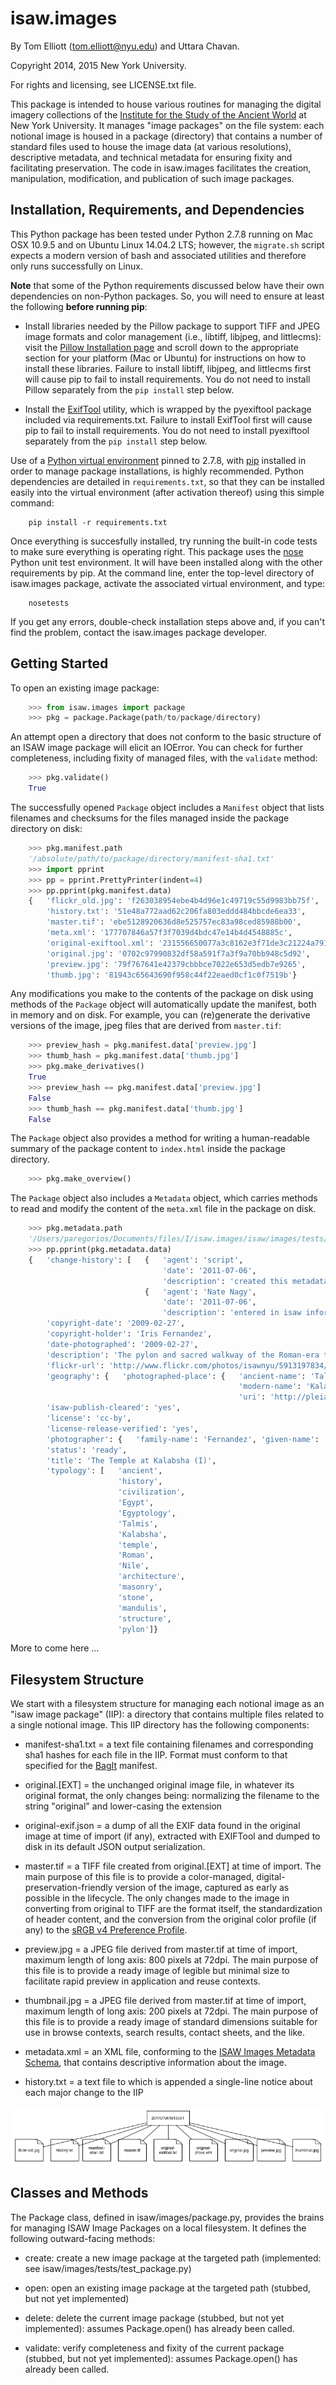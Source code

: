 isaw.images
===========

By Tom Elliott (tom.elliott@nyu.edu) and Uttara Chavan.

Copyright 2014, 2015 New York University.

For rights and licensing, see LICENSE.txt file.

This package is intended to house various routines for managing the digital imagery collections of the [Institute for the Study of the Ancient World](http://isaw.nyu.edu) at New York University. It manages "image packages" on the file system: each notional image is housed in a package (directory) that contains a number of standard files used to house the image data (at various resolutions), descriptive metadata, and technical metadata for ensuring fixity and facilitating preservation. The code in isaw.images facilitates the creation, manipulation, modification, and publication of such image packages.


Installation, Requirements, and Dependencies
---------------------------------------------

This Python package has been tested under Python 2.7.8 running on Mac OSX 10.9.5 and on Ubuntu Linux 14.04.2 LTS; however, the ```migrate.sh``` script expects a modern version of bash and associated utilities and therefore only runs successfully on Linux.

**Note** that some of the Python requirements discussed below have their own dependencies on non-Python packages. So, you will need to ensure at least the following **before running pip**:

 * Install libraries needed by the Pillow package to support TIFF and JPEG image formats and color management (i.e., libtiff, libjpeg, and littlecms): visit the [Pillow Installation page](https://pillow.readthedocs.org/installation.html) and scroll down to the appropriate section for your platform (Mac or Ubuntu) for instructions on how to install these libraries. Failure to install libtiff, libjpeg, and littlecms first will cause pip to fail to install requirements. You do not need to install Pillow separately from the ```pip install``` step below.

 * Install the [ExifTool](http://www.sno.phy.queensu.ca/~phil/exiftool/	) utility, which is wrapped by the pyexiftool package included via requirements.txt. Failure to install ExifTool first will cause pip to fail to install requirements. You do not need to install pyexiftool separately from the ```pip install``` step below.

Use of a [Python virtual environment](http://docs.python-guide.org/en/latest/dev/virtualenvs/) pinned to 2.7.8, with [pip](https://pip.pypa.io/en/latest/) installed in order to manage package installations, is highly recommended. Python dependencies are detailed in ```requirements.txt```, so that they can be installed easily into the virtual environment (after activation thereof) using this simple command:

```
	pip install -r requirements.txt
```

Once everything is succesfully installed, try running the built-in code tests to make sure everything is operating right. This package uses the [nose](https://nose.readthedocs.org/en/latest/) Python unit test environment. It will have been installed along with the other requirements by pip. At the command line, enter the top-level directory of isaw.images package, activate the associated virtual environment, and type:

```
	nosetests
```


If you get any errors, double-check installation steps above and, if you can't find the problem, contact the isaw.images package developer.

Getting Started
----------------

To open an existing image package:

```python
	>>> from isaw.images import package
	>>> pkg = package.Package(path/to/package/directory)
```

An attempt open a directory that does not conform to the basic structure of an ISAW image package will elicit an IOError. You can check for further completeness, including fixity of managed files, with the ```validate``` method:

```python
	>>> pkg.validate()
	True
```

The successfully opened ```Package``` object includes a ```Manifest``` object that lists filenames and checksums for the files managed inside the package directory on disk:

```python
	>>> pkg.manifest.path
	'/absolute/path/to/package/directory/manifest-sha1.txt'
	>>> import pprint
	>>> pp = pprint.PrettyPrinter(indent=4)
	>>> pp.pprint(pkg.manifest.data)
	{   'flickr_old.jpg': 'f263038954ebe4b4d96e1c49719c55d9983bb75f',
	    'history.txt': '51e48a772aad62c206fa803eddd484bbcde6ea33',
	    'master.tif': 'ebe5128920636d8e525757ec83a98ced85988b00',
	    'meta.xml': '177707846a57f3f7039d4bdc47e14b4d4548885c',
	    'original-exiftool.xml': '231556650077a3c8162e3f71de3c21224a791e00',
	    'original.jpg': '0702c97990832df58a591f7a3f9a70bb948c5d92',
	    'preview.jpg': '79f767641e42379cbbbce7022e653d5edb7e9265',
	    'thumb.jpg': '81943c65643690f958c44f22eaed0cf1c0f7519b'}
```

Any modifications you make to the contents of the package on disk using methods of the ```Package``` object will automatically update the manifest, both in memory and on disk. For example, you can (re)generate the derivative versions of the image, jpeg files that are derived from ```master.tif```:

```python
	>>> preview_hash = pkg.manifest.data['preview.jpg']
	>>> thumb_hash = pkg.manifest.data['thumb.jpg']
	>>> pkg.make_derivatives()
	True
	>>> preview_hash == pkg.manifest.data['preview.jpg']
	False
	>>> thumb_hash == pkg.manifest.data['thumb.jpg']
	False
```

The ```Package``` object also provides a method for writing a human-readable summary of the package content to ```index.html``` inside the package directory.

```python
	>>> pkg.make_overview()
``` 

The ```Package``` object also includes a ```Metadata``` object, which carries methods to read and modify the content of the ```meta.xml``` file in the package on disk.

```python
	>>> pkg.metadata.path
	'/Users/paregorios/Documents/files/I/isaw.images/isaw/images/tests/data/kalabsha/201107061813531/meta.xml'
	>>> pp.pprint(pkg.metadata.data)
	{   'change-history': [   {   'agent': 'script',
	                              'date': '2011-07-06',
	                              'description': 'created this metadata file automatically, using (where available) 	information extracted from the original image headers'},
	                          {   'agent': 'Nate Nagy',
	                              'date': '2011-07-06',
	                              'description': 'entered in isaw information, geography and typology, and uploaded to 	Flickr.'}],
	    'copyright-date': '2009-02-27',
	    'copyright-holder': 'Iris Fernandez',
	    'date-photographed': '2009-02-27',
	    'description': 'The pylon and sacred walkway of the Roman-era temple at Kalabsha, now located at New Kalabsha after 	being moved from ancient Talmis.',
	    'flickr-url': 'http://www.flickr.com/photos/isawnyu/5913197834/in/set-72157627140459102',
	    'geography': {   'photographed-place': {   'ancient-name': 'Talmis',
	                                               'modern-name': 'Kalabsha',
	                                               'uri': 'http://pleiades.stoa.org/places/795868'}},
	    'isaw-publish-cleared': 'yes',
	    'license': 'cc-by',
	    'license-release-verified': 'yes',
	    'photographer': {   'family-name': 'Fernandez', 'given-name': 'Iris'},
	    'status': 'ready',
	    'title': 'The Temple at Kalabsha (I)',
	    'typology': [   'ancient',
	                    'history',
	                    'civilization',
	                    'Egypt',
	                    'Egyptology',
	                    'Talmis',
	                    'Kalabsha',
	                    'temple',
	                    'Roman',
	                    'Nile',
	                    'architecture',
	                    'masonry',
	                    'stone',
	                    'mandulis',
	                    'structure',
	                    'pylon']}
```

More to come here ...



Filesystem Structure
---------------------

We start with a filesystem structure for managing each notional image as an "isaw image package" (IIP): a directory that contains multiple files related to a single notional image. This IIP directory has the following components:

 * manifest-sha1.txt = a text file containing filenames and corresponding sha1 hashes for each file in the IIP. Format must conform to that specified for the [BagIt](https://github.com/jkunze/bagitspec) manifest.

 * original.[EXT] = the unchanged original image file, in whatever its original format, the only changes being: normalizing the filename to the string "original" and lower-casing the extension

 * original-exif.json = a dump of all the EXIF data found in the original image at time of import (if any), extracted with EXIFTool and dumped to disk in its default JSON output serialization.

 * master.tif = a TIFF file created from original.[EXT] at time of import. The main purpose of this file is to provide a color-managed, digital-preservation-friendly version of the image, captured as early as possible in the lifecycle. The only changes made to the image in converting from original to TIFF are the format itself, the standardization of header content, and the conversion from the original color profile (if any) to the [sRGB v4 Preference Profile](http://www.color.org/srgbprofiles.xalter#v4pref).

 * preview.jpg = a JPEG file derived from master.tif at time of import, maximum length of long axis: 800 pixels at 72dpi. The main purpose of this file is to provide a ready image of legible but minimal size to facilitate rapid preview in application and reuse contexts. 

 * thumbnail.jpg = a JPEG file derived from master.tif at time of import, maximum length of long axis: 200 pixels at 72dpi. The main purpose of this file is to provide a ready image of standard dimensions suitable for use in browse contexts, search results, contact sheets, and the like.

 * metadata.xml = an XML file, conforming to the [ISAW Images Metadata Schema](./isaw/images/meta/meta-schema.rnc), that contains descriptive information about the image.

 * history.txt = a text file to which is appended a single-line notice about each major change to the IIP

 ![image showing structure of example directory](./documentation/file-structure.png)


Classes and Methods
--------------------

The Package class, defined in isaw/images/package.py, provides the brains for managing ISAW Image Packages on a local filesystem. It defines the following outward-facing methods:

 * create: create a new image package at the targeted path (implemented: see isaw/images/tests/test_package.py)

 * open: open an existing image package at the targeted path (stubbed, but not yet implemented)

 * delete: delete the current image package (stubbed, but not yet implemented): assumes Package.open() has already been called.

 * validate: verify completeness and fixity of the current package (stubbed, but not yet implemented): assumes Package.open() has already been called.



